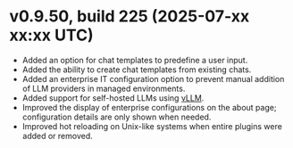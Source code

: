 # v0.9.50, build 225 (2025-07-xx xx:xx UTC)
- Added an option for chat templates to predefine a user input.
- Added the ability to create chat templates from existing chats.
- Added an enterprise IT configuration option to prevent manual addition of LLM providers in managed environments.
- Added support for self-hosted LLMs using [vLLM](https://blog.vllm.ai/2023/06/20/vllm.html).
- Improved the display of enterprise configurations on the about page; configuration details are only shown when needed.
- Improved hot reloading on Unix-like systems when entire plugins were added or removed.